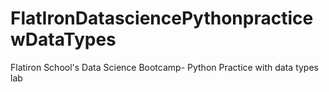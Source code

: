 # FlatIronDatasciencePythonpracticewDataTypes
Flatiron School's Data Science Bootcamp- Python Practice with data types lab

